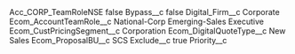 <?xml version="1.0" encoding="UTF-8"?>
<CustomMetadata xmlns="http://soap.sforce.com/2006/04/metadata" xmlns:xsi="http://www.w3.org/2001/XMLSchema-instance" xmlns:xsd="http://www.w3.org/2001/XMLSchema">
    <label>Acc_CORP_TeamRoleNSE</label>
    <protected>false</protected>
    <values>
        <field>Bypass__c</field>
        <value xsi:type="xsd:boolean">false</value>
    </values>
    <values>
        <field>Digital_Firm__c</field>
        <value xsi:type="xsd:string">Corporate</value>
    </values>
    <values>
        <field>Ecom_AccountTeamRole__c</field>
        <value xsi:type="xsd:string">National-Corp Emerging-Sales Executive</value>
    </values>
    <values>
        <field>Ecom_CustPricingSegment__c</field>
        <value xsi:type="xsd:string">Corporation</value>
    </values>
    <values>
        <field>Ecom_DigitalQuoteType__c</field>
        <value xsi:type="xsd:string">New Sales</value>
    </values>
    <values>
        <field>Ecom_ProposalBU__c</field>
        <value xsi:type="xsd:string">SCS</value>
    </values>
    <values>
        <field>Exclude__c</field>
        <value xsi:type="xsd:boolean">true</value>
    </values>
    <values>
        <field>Priority__c</field>
        <value xsi:nil="true"/>
    </values>
</CustomMetadata>
